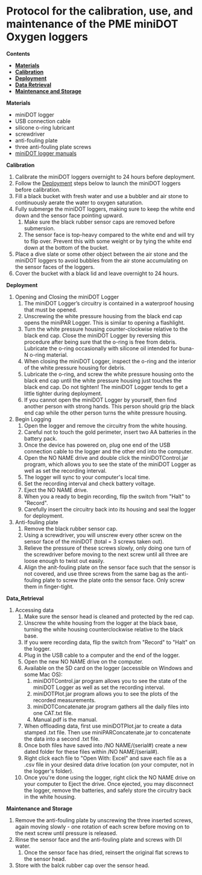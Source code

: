 # Protocol for the calibration, use, and maintenance of the PME miniDOT Oxygen loggers

**Contents**  
- [**Materials**](#Materials)  
- [**Calibration**](#Calibration)  
- [**Deployment**](#Deployment)
- [**Data Retrieval**](#Data_Retrieval)
- [**Maintenance and Storage**](#Matinenance)

<a name="Materials"></a> **Materials**  
* miniDOT logger
* USB connection cable
* silicone o-ring lubricant
* screwdriver
* anti-fouling plate
* three anti-fouling plate screws
* [miniDOT logger manuals](https://github.com/SilbigerLab/Protocols/tree/master/References_and_Manuals/miniDOT_Oxygen_Sensor_Manual)

<a name="Calibration"></a> **Calibration**  
1. Calibrate the miniDOT loggers overnight to 24 hours before deployment.
1. Follow the [Deployment](#Deployment) steps below to launch the miniDOT loggers before calibration.
1. Fill a black bucket with fresh water and use a bubbler and air stone to continuously aerate the water to oxygen saturation.
1. Fully submerge the miniDOT loggers, making sure to keep the white end down and the sensor face pointing upward.
    1. Make sure the black rubber sensor caps are removed before submersion.
    1. The sensor face is top-heavy compared to the white end and will try to flip over.  Prevent this with some weight or by tying the white end down at the bottom of the bucket.
1. Place a dive slate or some other object between the air stone and the miniDOT loggers to avoid bubbles from the air stone accumulating on the sensor faces of the loggers.
1. Cover the bucket with a black lid and leave overnight to 24 hours.

<a name="Deployment"></a> **Deployment**  
1. Opening and Closing the miniDOT Logger
    1. The miniDOT Logger’s circuitry is contained in a waterproof housing that must be opened.
    1. Unscrewing the white pressure housing from the black end cap opens the miniPAR Logger. This is similar to opening a flashlight.
    1. Turn the white pressure housing counter-clockwise relative to the black end cap. Close the miniDOT Logger by reversing this procedure after being sure that the o-ring is free from debris. Lubricate the o-ring occasionally with silicone oil intended for buna-N o-ring material.
    1. When closing the miniDOT Logger, inspect the o-ring and the interior of the white pressure housing for debris. 
    1. Lubricate the o-ring, and screw the white pressure housing onto the black end cap until the white pressure housing just touches the black end cap. Do not tighten! The miniDOT Logger tends to get a little tighter during deployment.
    1. If you cannot open the miniDOT Logger by yourself, then find another person with strong hands. This person should grip the black end cap while the other person turns the white pressure housing.
1. Begin Logging
    1. Open the logger and remove the circuitry from the white housing.
    1. Careful not to touch the gold perimeter, insert two AA batteries in the battery pack.
    1. Once the device has powered on, plug one end of the USB connection cable to the logger and the other end into the computer.
    1. Open the NO NAME drive and double click the miniDOTControl.jar program, which allows you to see the state of the miniDOT Logger as well as set the recording interval.
    1. The logger will sync to your computer's local time.
    1. Set the recording interval and check battery voltage.
    1. Eject the NO NAME drive.
    1. When you a ready to begin recording, flip the switch from "Halt" to "Record".
    1. Carefully insert the circuitry back into its housing and seal the logger for deployment.
1. Anti-fouling plate
    1. Remove the black rubber sensor cap.
    1. Using a screwdriver, you will unscrew every other screw on the sensor face of the miniDOT (total = 3 screws taken out).
    1. Relieve the pressure of these screws slowly, only doing one turn of the screwdriver before moving to the next screw until all three are loose enough to twist out easily.
    1. Align the anit-fouling plate on the sensor face such that the sensor is not covered, and use three screws from the same bag as the anti-fouling plate to screw the plate onto the sensor face. Only screw them in finger-tight.

<a name="Data_Retrieval"></a> **Data_Retrieval**  
1. Accessing data
    1. Make sure the sensor head is cleaned and protected by the red cap.
    1. Unscrew the white housing from the logger at the black base, turning the white housing counterclockwise relative to the black base.
    1. If you were recording data, flip the switch from "Record" to "Halt" on the logger.
    1. Plug in the USB cable to a computer and the end of the logger.
    1. Open the new NO NAME drive on the computer.
    1. Available on the SD card on the logger (accessible on Windows and some Mac OS):
        1. miniDOTControl.jar program allows you to see the state of the miniDOT Logger as well as set the recording interval.
        1. miniDOTPlot.jar program allows you to see the plots of the recorded measurements.
        1. miniDOTConcatenate.jar program gathers all the daily files into one CAT.txt file.
        1. Manual.pdf is the manual.
    1. When offloading data, first use miniDOTPlot.jar to create a data stamped .txt file.  Then use miniPARConcatenate.jar to concatenate the data into a second .txt file.
    1. Once both files have saved into /NO NAME/(serial#) create a new dated folder for these files within /NO NAME/(serial#).
    1. Right click each file to "Open With: Excel" and save each file as a .csv file in your desired data drive location (on your computer, not in the logger's folder).
    1. Once you're done using the logger, right click the NO NAME drive on your computer to Eject the drive.  Once ejected, you may disconnect the logger, remove the batteries, and safely store the circuitry back in the white housing. 


<a name="Maintenance"></a> **Maintenance and Storage**  
1. Remove the anti-fouling plate by unscrewing the three inserted screws, again moving slowly - one rotation of each screw before moving on to the next screw until pressure is released.
1. Rinse the sensor face and the anti-fouling plate and screws with DI water.
    1. Once the sensor face has dried, reinsert the original flat screws to the sensor head.
1. Store with the balck rubber cap over the sensor head.